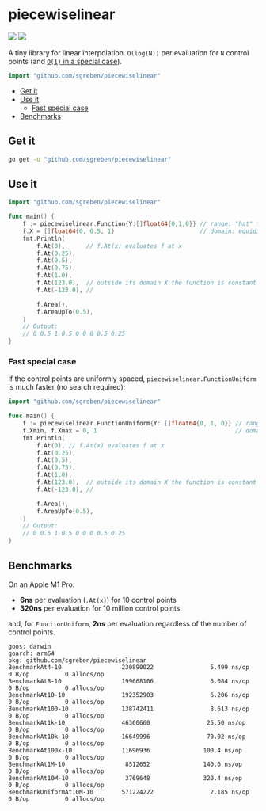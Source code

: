 # piecewiselinear

[![](https://godoc.org/github.com/sgreben/piecewiselinear?status.svg)](http://godoc.org/github.com/sgreben/piecewiselinear) [![](https://goreportcard.com/badge/github.com/sgreben/piecewiselinear)](https://goreportcard.com/report/github.com/sgreben/piecewiselinear)

A tiny library for linear interpolation. `O(log(N))` per evaluation for `N` control points (and [`O(1)` in a special case](#fast-special-case)).

```go
import "github.com/sgreben/piecewiselinear"
```

- [Get it](#get-it)
- [Use it](#use-it)
  - [Fast special case](#fast-special-case)
- [Benchmarks](#benchmarks)


## Get it

```sh
go get -u "github.com/sgreben/piecewiselinear"
```

## Use it

```go
import "github.com/sgreben/piecewiselinear"

func main() {
    f := piecewiselinear.Function{Y:[]float64{0,1,0}} // range: "hat" function
    f.X = []float64{0, 0.5, 1}                        // domain: equidistant points along X axis
    fmt.Println(
		f.At(0),      // f.At(x) evaluates f at x
		f.At(0.25),
		f.At(0.5),
		f.At(0.75),
		f.At(1.0),
		f.At(123.0),  // outside its domain X the function is constant 0
		f.At(-123.0), //

		f.Area(),
		f.AreaUpTo(0.5),
	)
	// Output:
	// 0 0.5 1 0.5 0 0 0 0.5 0.25
}
```

### Fast special case

If the control points are uniformly spaced, `piecewiselinear.FunctionUniform` is much faster (no search required):

```go
import "github.com/sgreben/piecewiselinear"

func main() {
	f := piecewiselinear.FunctionUniform{Y: []float64{0, 1, 0}} // range: "hat" function
	f.Xmin, f.Xmax = 0, 1                                       // domain: equidistant points along X axis
	fmt.Println(
		f.At(0), // f.At(x) evaluates f at x
		f.At(0.25),
		f.At(0.5),
		f.At(0.75),
		f.At(1.0),
		f.At(123.0),  // outside its domain X the function is constant 0
		f.At(-123.0), //

		f.Area(),
		f.AreaUpTo(0.5),
	)
	// Output:
	// 0 0.5 1 0.5 0 0 0 0.5 0.25
}
```

## Benchmarks

On an Apple M1 Pro:

- **6ns** per evaluation (`.At(x)`) for 10 control points
- **320ns** per evaluation for 10 million control points.

and, for `FunctionUniform`, **2ns** per evaluation regardless of the number of control points.

```
goos: darwin
goarch: arm64
pkg: github.com/sgreben/piecewiselinear
BenchmarkAt4-10                 230890022                5.499 ns/op           0 B/op          0 allocs/op
BenchmarkAt8-10                 199668106                6.084 ns/op           0 B/op          0 allocs/op
BenchmarkAt10-10                192352903                6.206 ns/op           0 B/op          0 allocs/op
BenchmarkAt100-10               138742411                8.613 ns/op           0 B/op          0 allocs/op
BenchmarkAt1k-10                46360660                25.50 ns/op            0 B/op          0 allocs/op
BenchmarkAt10k-10               16649996                70.02 ns/op            0 B/op          0 allocs/op
BenchmarkAt100k-10              11696936               100.4 ns/op             0 B/op          0 allocs/op
BenchmarkAt1M-10                 8512652               140.6 ns/op             0 B/op          0 allocs/op
BenchmarkAt10M-10                3769648               320.4 ns/op             0 B/op          0 allocs/op
BenchmarkUniformAt10M-10        571224222                2.185 ns/op           0 B/op          0 allocs/op
```
